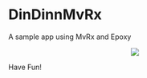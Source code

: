 # DinDinnMvRx

A sample app using MvRx and Epoxy

<center><img src="https://cdn.dribbble.com/users/3537484/screenshots/6571883/v2-avi.gif"></center>

Have Fun!
